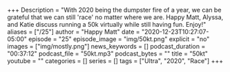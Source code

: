 +++
Description = "With 2020 being the dumpster fire of a year, we can be grateful that we can still 'race' no matter where we are. Happy Matt, Alyssa, and Katie discuss running a 50k virtually while still having fun. Enjoy!"
aliases = ["/25"]
author = "Happy Matt"
date = "2020-12-23T10:27:07-05:00"
episode = "25"
episode_image = "img/50kt.png"
explicit = "no"
images = ["img/mostly.png"]
news_keywords = []
podcast_duration = "00:37:12"
podcast_file = "50kt.mp3"
podcast_bytes = ""
title = "50kt"
youtube = ""
categories = []
series = []
tags = ["Ultra", "2020", "Race"]
+++
